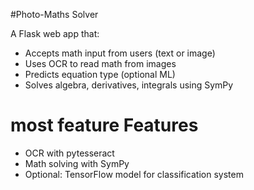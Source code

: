 #Photo-Maths Solver

A Flask web app that:
- Accepts math input from users (text or image)
- Uses OCR to read math from images
- Predicts equation type (optional ML)
- Solves algebra, derivatives, integrals using SymPy

# most feature Features
- OCR with pytesseract
- Math solving with SymPy
- Optional: TensorFlow model for classification system


